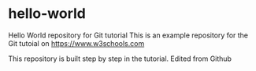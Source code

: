 # hello-world
Hello World repository for Git tutorial
This is an example repository for the Git tutoial on https://www.w3schools.com

This repository is built step by step in the tutorial.
Edited from Github
